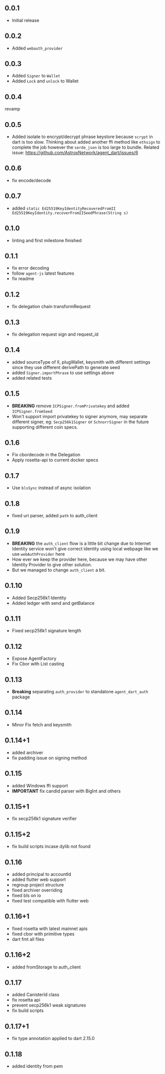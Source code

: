 ## 0.0.1

- Initial release

## 0.0.2

- Added `webauth_provider`

## 0.0.3

- Added `Signer` to `Wallet`
- Added `Lock` and `unlock` to Wallet

## 0.0.4

revamp

## 0.0.5

- Added isolate to encrypt/decrypt phrase keystore because `scrypt` in dart is too slow. Thinking about added another ffi method like `ethsign` to complete the job however the `serde_json` is too large to bundle. Related issue: https://github.com/AstroxNetwork/agent_dart/issues/6

## 0.0.6

- fix encode/decode

## 0.0.7

- added `static Ed25519KeyIdentityRecoveredFromII Ed25519KeyIdentity.recoverFromIISeedPhrase(String s)`

## 0.1.0

- linting and first milestone finished

## 0.1.1

- fix error decoding
- follow `agent-js` latest features
- fix readme

## 0.1.2

- fix delegation chain transformRequest

## 0.1.3

- fix delegation request sign and request_id

## 0.1.4

- added sourceType of II, plugWallet, keysmith with different settings since they use different derivePath to generate seed
- added `Signer.importPhrase` to use settings above
- added related tests

## 0.1.5

- **BREAKING** remove `ICPSigner.fromPrivatekey` and added `ICPSigner.fromSeed`
- Won't support import privatekey to signer anymore, may separate different signer, eg: `Secp256k1Signer` or `SchnorrSigner` in the future supporting different coin specs.

## 0.1.6

- Fix cbordecode in the Delegation
- Apply rosetta-api to current docker specs

## 0.1.7

- Use `blsSync` instead of async isolation

## 0.1.8

- fixed uri parser, added `path` to auth_client

## 0.1.9

- **BREAKING** the `auth_client` flow is a little bit change due to Internet Identity service won't give correct identity using local webpage like we use `webAuthProvider` here
- How ever we keep the provider here, because we may have other Identity Provider to give other solution.
- But we managed to change `auth_client` a bit.

## 0.1.10

- Added Secp256k1 Identity
- Added ledger with send and getBalance

## 0.1.11

- Fixed secp256k1 signature length

## 0.1.12

- Expose AgentFactory
- Fix Cbor with List<int> casting

## 0.1.13

- **Breaking** separating `auth_provider` to standalone `agent_dart_auth` package

## 0.1.14

- Minor Fix fetch and keysmith

## 0.1.14+1

- added archiver
- fix padding issue on signing method

## 0.1.15

- added Windows ffi support
- **IMPORTANT** fix candid parser with BigInt and others

## 0.1.15+1

- fix secp256k1 signature verifier

## 0.1.15+2

- fix build scripts incase dylib not found

## 0.1.16

- added principal to accountId
- added flutter web support
- regroup project structure
- fixed archiver overriding
- fixed bls on io
- fixed test compatible with flutter web

## 0.1.16+1

- fixed rosetta with latest mainnet apis
- fixed cbor with primitive types
- dart fmt all files

## 0.1.16+2

- added fromStorage to auth_client

## 0.1.17

- added CanisterId class
- fix rosetta api
- prevent secp256k1 weak signatures
- fix build scripts

## 0.1.17+1
- fix type annotation applied to dart 2.15.0

## 0.1.18
- added identity from pem
